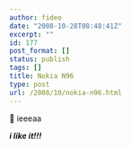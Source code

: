 ```yaml
---
author: fideo
date: "2008-10-28T08:48:41Z"
excerpt: ""
id: 177
post_format: []
status: publish
tags: []
title: Nokia N96
type: post
url: /2008/10/nokia-n96.html
---
```

🙂 ieeeaa

***i like it!!!***
